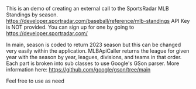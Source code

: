 This is an demo of creating an external call to the SportsRadar MLB Standings by season. 
https://developer.sportradar.com/baseball/reference/mlb-standings
API Key is NOT provided. You can sign up for one by going to https://developer.sportradar.com/


In main, season is coded to return 2023 season but this can be changed very easily within the application. 
MLBApiCaller returns the league for given year with the season by year, leagues, divisions, and teams in that order. 
Each part is broken into sub classes to use Google's GSon parser. 
More information here: https://github.com/google/gson/tree/main

Feel free to use as need
